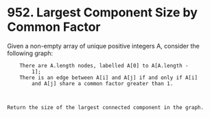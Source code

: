# 952. Largest Component Size by Common Factor

Given a non-empty array of unique positive integers A, consider the
        following graph:

    
        There are A.length nodes, labelled A[0] to A[A.length -
            1];
        There is an edge between A[i] and A[j] if and only if A[i]
            and A[j] share a common factor greater than 1.
        
    

    Return the size of the largest connected component in the graph.